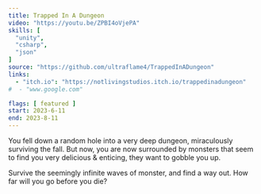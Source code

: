 ```yaml
---
title: Trapped In A Dungeon
video: "https://youtu.be/ZPBI4oVjePA"
skills: [
  "unity",
  "csharp",
  "json"
]
source: "https://github.com/ultraflame4/TrappedInADungeon"
links:
  - "itch.io": "https://notlivingstudios.itch.io/trappedinadungeon"
#  - "www.google.com"

flags: [ featured ]
start: 2023-6-11
end: 2023-8-11
---
```

You fell down a random hole into a very deep dungeon, 
miraculously surviving the fall. 
But now, you are now surrounded by monsters that seem to find you very delicious & enticing,
they want to gobble you up.

Survive the seemingly infinite waves of monster, and find a way out. How far will you go before you die?